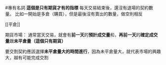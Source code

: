#專有名詞 
**這個是只有期貨才有的指標**
每天交易結束後，還沒有退場的契約數量。
比如一開始是多倉（購買），但是最後沒有賣出的數量，做空則相反

[[平倉]]

期貨市場：
通常當天交易，就會有**前一天**的**預計成交量**和，**再前一天**的**確定成交量**跟**未平倉量（這個只有期貨）**

要交割契約應該選擇**未平倉量大的時間進行**，因為未平倉量大，就代表市場的興趣大，越有可能完成交割
